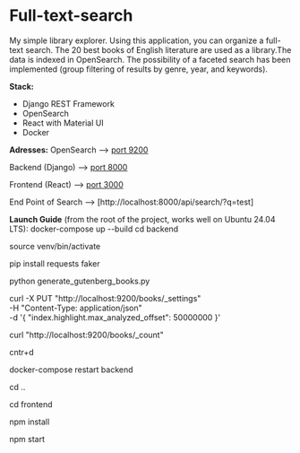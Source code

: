 # Full-text-search
My simple library explorer. Using this application, you can organize a full-text search. The 20 best books of English literature are used as a library.The data is indexed in OpenSearch. The possibility of a faceted search has been implemented (group filtering of results by genre, year, and keywords).

**Stack:**
- Django REST Framework
- OpenSearch
- React with Material UI
- Docker

**Adresses:**
OpenSearch --> [port 9200](http://localhost:9200)

Backend (Django) --> [port 8000](http://localhost:8000/)

Frontend (React) --> [port 3000](http://localhost:3000)

End Point of Search --> [http://localhost:8000/api/search/?q=test]

**Launch Guide** (from the root of the project, works well on Ubuntu 24.04 LTS):
docker-compose up --build
cd backend

source venv/bin/activate

pip install requests faker

python generate_gutenberg_books.py

curl -X PUT "http://localhost:9200/books/_settings" \
  -H "Content-Type: application/json" \
  -d '{
    "index.highlight.max_analyzed_offset": 50000000
}'

curl "http://localhost:9200/books/_count"

cntr+d

docker-compose restart backend

cd ..

cd frontend

npm install

npm start




